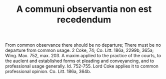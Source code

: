 ---
title: A communi observantia non est recedendum
permalink: "/definitions/a-communi-observantia-non-est-recedendum.html"
body: From common observance there should be no departure; There must be no departure
  from common usage. 2 Coke, 74; Co. Litt. 186a, 2299b, 365a; Wing. Max. 752, max.
  203. A maxim applied to the practice of the courts, to the auclent and established
  forms ot pleading and conveyan­cing, and to professional usage generally. Id. 752-755.
  Lord Coke applies it to common professional opinion. Co. Litt. 186a, 364b.
published_at: '2018-07-07'
ngram: false
layout: post
---